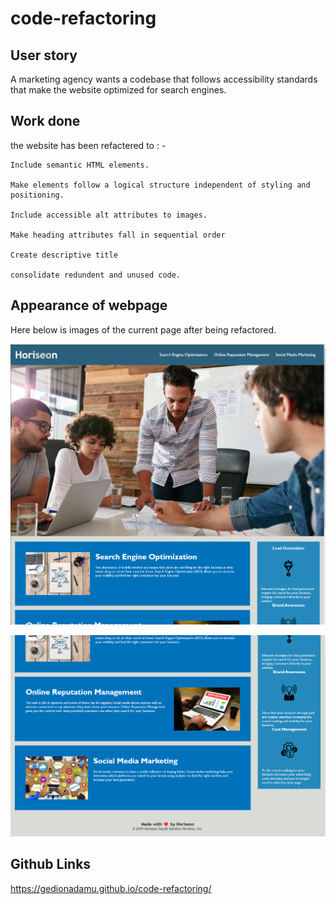 # code-refactoring

## User story

A marketing agency wants a codebase that follows accessibility standards that make the website optimized for search engines. 

## Work done 

the website has been refactered to : -
```
Include semantic HTML elements.

Make elements follow a logical structure independent of styling and positioning.

Include accessible alt attributes to images.

Make heading attributes fall in sequential order

Create descriptive title

consolidate redundent and unused code.
```

## Appearance of webpage

Here below is images of the current page after being refactored. 

![The top of Horiseon webpage includes a navigation bar, a header image, and cards.](./assets/images/Screenshot%201.png)

![The bottom of Horiseon webpage includes  text and images at the bottom of the page.](./assets/images/screenshot%202.png)

## Github Links

https://gedionadamu.github.io/code-refactoring/

